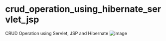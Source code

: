 # crud_operation_using_hibernate_servlet_jsp
CRUD Operation using Servlet, JSP and Hibernate
![image](https://github.com/ImAnmolGaikwad/crud_operation_using_hibernate_servlet_jsp/assets/62071081/51897abe-c1a0-42a1-b2b5-509947e9ad08)
